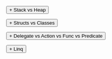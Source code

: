 <script type="text/javascript">

    function loadCSS(filename){ 

       var file = document.createElement("link");
       file.setAttribute("rel", "stylesheet");
       file.setAttribute("type", "text/css");
       file.setAttribute("href", filename);
       document.head.appendChild(file);
    }

   //just call a function to load your CSS
   //this path should be relative your HTML location
   loadCSS("collapse.css");
   
</script>  

<div>
    
<button type="button" class="collapsible">+ Stack vs Heap</button>
    
<div class="content" style="display: none;" markdown="1">

### Stack:
  * Contiguous memory.
  * A stack consists of frames; each frame corresponds to a method/function call.  A pointer references the current frame.
  * When a method is called, all of its value-types (and pointers) are stored as a frame which is pushed onto the top of the stack.
  * When the method returns, the frame for that method is popped off the stack (releasing the memory) and the pointer moves down to the next frame (i.e. the calling method).

### Heap:
   * Dynamic memory which can be allocated at will.
   * Can be fragmented since no guarantee which memory will be available at time objects are written.
   * Creating a reference-type object reserves memory for the object, plus overhead for the pointer, plus overhead for memory management.
   * When a reference-type object is no longer referenced from the stack (or another object), it is available to be garbage collected (which happens on occasion).

</div>

</div>

<div>
    
<button type="button" class="collapsible">+ Structs vs Classes</button>
    
<div class="content" style="display: none;" markdown="1">

### Structs:
```C#
public struct MyStruct
{
    public float number;
    public byte flags;
    public byte index;
}
```
  * Value-type (entire object stored in a single memory location).
  * Allocated on the stack (if local to a function) or on the heap (if a class member).
  * Cannot be null (unless wrapped in a Nullable<> class)
  * Memory overhead is: (total size of fields) + (memory alignment padding)
  * Unless using the `ref` keyword, structs are always copied when passed into functions.
     * When using `ref` the stack address of the value type is passed, rather than a copy of the value type.
  * Once out of scope, memory location is immediately available to be overwritten.
  * Memory is contiguous, so may improve memory access patterns and CPU caching.
  
  * Cons: 
     * Cannot usually have multiple objects reference the same struct; each requires its own copy of the struct.
     * Large structs can be slow to copy, which can impact performance.
     * Boxing a struct (i.e. converting it in an object) can impact performance

### Classes:
```C#
public class MyStruct
{
    public float number;
    public byte flags;
    public byte index;
}
```
   * Reference-type (object is referenced by a pointer).
   * Allocated on the heap.
   * Can be null (if pointer is not assigned to a memory location)
   * Memory overhead is: (total size of fields) + (8 byte pointer) + (16 byte memory management).
   * References to a class are passed between methods (rather than the class itself).
   * Once out of scope, the memory location is available to be garbage collected (which may not happen immediately).
   * Memory can be fragmented.

  * Cons: 
     * Extra memory overhead (which may not be immediately removed when the object is no longer referenced)
     * Objects require initialization, which can impact performance.
     * Memory fragmentation can lead to slower performance.

</div>

</div>

<div>
    
<button type="button" class="collapsible">+ Delegate vs Action vs Func vs Predicate</button>
    
<div class="content" style="display: none;" markdown="1">

   * ### Delegate:
      * An older, generic form of Action and Func.
      * Nowadays, prefer Action and Func (less complex; easier to read)
      
```C#
    class Program
    {
        public delegate int CalculateIt(int x, in y);

        static void Main(string[] args)
        {
            CalculateIt calc = Add;
            Console.WriteLine("Result = " + calc(4, 5));    // Prints out "Result = 9"

            calc = Subtract;
            Console.WriteLine("Result = " + calc(1, 2));    // Prints out "Result = -1"
        }

        static int Add(int a, in b)
        {
            return a + b;
        }

        static void Subtract(int a, in b)
        {
            return a - b;
        }
    }
```

   * ### Action&lt;T&gt;: 
      * Return type must be `void`
      
```C#
    class Program
    {
        static void Main(string[] args)
        {
            Action<int, int> calc = Add;
            calc(4, 5);           // Prints out "Result = 9"

            calc = Subtract;
            calc(4, 5);           // Prints out "Result = -1"

            Action<int, int> anonymousAction = (a, b) =>  { Console.WriteLine("Result = " + (a + b)); };
            anonymousAction.Invoke(4, 5);  // Prints out "Result = 9"
        }

        static void Add(int a, in b)
        {
            Console.WriteLine("Result = " + (a + b));
        }

        static void Subtract(int a, in b)
        {
            Console.WriteLine("Result = " + (a - b));
        }
    }
```

   * ### Func&lt;T&gt;:
      * Must return a value

```C#
class Program
{
    static void Main(string[] args)
    {
        Func<int, int, int> calc = Add;                 // note: Func<in, in, out>
        Console.WriteLine("Result = " + calc(4, 5));    // Prints out "Result = 9"
 
        calc = Subtract;
        Console.WriteLine("Result = " + calc(4, 5));    // Prints out "Result = -1"
        
        Func<int, int, int> anonymousFunc = (a, b) => { return a + b; };
        Console.WriteLine("Result = " + anonymousFunc.Invoke(4, 5));    // Prints out "Result = 9"
    }

    static int Add(int a, in b)
    {
        return a + b;
    }
    
    static int Subtract(int a, in b)
    {
        return a - b;
    }
}
```

   * ### Predicate&lt;T&gt;:
      * A special case of Func that only returns a bool.

</div>

</div>

<div>
    
<button type="button" class="collapsible">+ Linq</button>
   
<div class="content" style="display: none;" markdown="1">

Further info: [https://docs.microsoft.com/en-us/dotnet/api/system.linq.enumerable](https://docs.microsoft.com/en-us/dotnet/api/system.linq.enumerable)

### Where
```C#
IEnumerable<TSource> result = Where<TSource>(IEnumerable<TSource>, Func<TSource,Boolean>);

var result = source.Where(obj => obj.Property == x);
```

### Select
```C#
IEnumerable<TSource> result = Select<TSource,TResult>(IEnumerable<TSource>, Func<TSource,TResult>)

var result = source.Select(obj => new 
                    { 
                        Property1 = obj.Property1; 
                        Property2 = obj.Property2 
                    }
                );
```

### OrderBy
```C#
IEnumerable<TSource> result = OrderBy<TSource,TKey>(IEnumerable<TSource>, Func<TSource,TKey>)

var result = source.OrderBy(obj => obj.Property);
```

### OrderByDescending
```C#
IEnumerable<TSource> result = OrderByDescending<TSource,TKey>(IEnumerable<TSource>, Func<TSource,TKey>)

var result = source.OrderByDescending(obj => obj.Property1);
```

### ThenByDescending
```C#
IEnumerable<TSource> result = OrderBy[...].ThenByDescending(IEnumerable<TSource>, Func<TSource,TKey>);

var result = source.OrderBy(obj => obj.Property1).
                    ThenByDescending(obj => obj.Property2);
```

### Join
```C#
var result = source1.Join(source2, 
                     obj1 => obj1.Property1, obj2 => obj2.Property1, 
                     (obj1, obj2) => new 
                         {
                             obj1.Property1,
                             obj1.Property2,
                             obj2.Property3,
                             obj2.Property4
                         }
                     );
```

### GroupBy
```C#
var result = source1.GroupBy(
                     obj => obj.Property).
                     Select(grp => new
                     {
                         PropertyId = grp.Key,
                         PropertyCount = grp.Count()
                     });
```

### Take
```C#
// select top 3

var result = source.Where(
                     obj => obj.Property == x).
                     Take(3);
```

### Skip
```C#
// uses a mixture of query syntax and lambda syntax

var result = (from obj in source
                where obj.Property1 == x
                orderby obj.Property2
                select obj).Skip(2).Take(3);
```

### Single
```C#
// throws an exception if no elements

var result = source.Single(obj => obj.Property == x);
```

### SingleOrDefault
```C#
// returns null if no elements

var result = source.SingleOrDefault(obj => obj.Property == x);
```

### DefaultIfEmpty
```C#
// returns a new ObjClass instance if no elements

var result = source.Where(obj => obj.Property == x).
                        DefaultIfEmpty(new ObjClass()).Single();
```

### Last
```C#
// First, Last and ElementAt used in same way

var result = source.Where(obj => obj.Property == x).
                        OrderBy(obj => obj.Property).Last();
```

### SingleOrDefault
```C#
// returns 0 if no elements

var result = source.Where(obj => obj.Property == x).
                        Select(obj => obj.Property).SingleOrDefault();
```

### ToArray
```C#
// uses query syntax

string[] result = (from obj in source
                select obj.Property).ToArray();
```

### ToDictionary
```C#
// uses lambda syntax

Dictionary<int, ObjClass> result = source.ToDictionary(obj => obj.IntProperty);

// uses a mixture of query syntax and lambda syntax

Dictionary<string, double> result = (from objGrp in
            (from obj1 in source1
             join obj2 in source2 on obj1.Property equals obj2.Property
             select new { obj2.StrProperty, obj1.DblProperty})
                group objGrp by objGrp.StrProperty into grp
                select grp).ToDictionary(grp => grp.Key, grp => grp.Max(objGrp => objGrp.DblProperty));
```

### ToList
```C#
// uses query syntax

List<ObjClass> result = (from obj in source
                where obj.Property > x
                orderby obj.Property).ToList();
```

### ToLookup
```C#
ILookup<int, string> result = source.toLookup(obj => obj.IntProperty, obj.StrProperty);
```

</div>

</div>                  
                     
                     
<script type="text/javascript">

    var coll = document.getElementsByClassName("collapsible");
    var i;

    for (i = 0; i < coll.length; i++) {
      coll[i].addEventListener("click", function() {
        this.classList.toggle("active");
        var content = this.nextElementSibling;
        if (content.style.display === "block") {
          content.style.display = "none";
        } else {
          content.style.display = "block";
        }
      });
    }

</script> 
